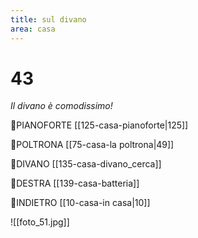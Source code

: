 ```yaml
---
title: sul divano
area: casa
---
```

# 43
_Il divano è comodissimo!_

👀PIANOFORTE [[125-casa-pianoforte|125]]

👀POLTRONA [[75-casa-la poltrona|49]]

👀DIVANO [[135-casa-divano_cerca]]

👣DESTRA [[139-casa-batteria]]

👣INDIETRO [[10-casa-in casa|10]]

![[foto_51.jpg]]